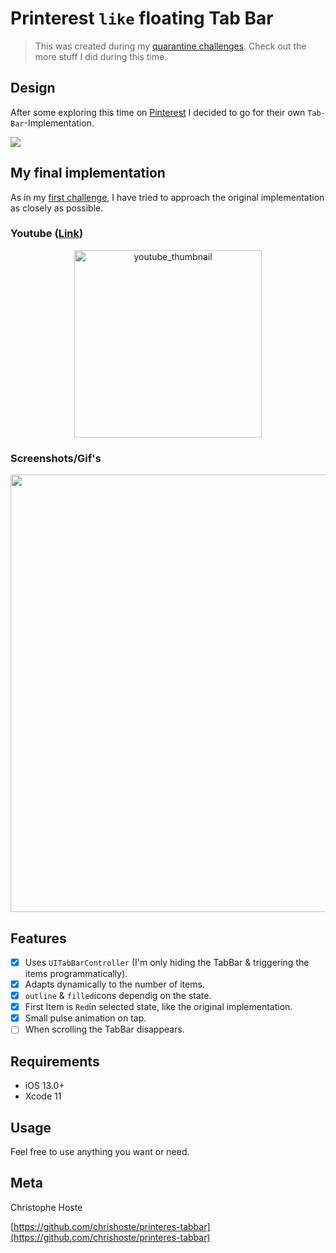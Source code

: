 # Printerest `like` floating Tab Bar

> This was created during my [quarantine challenges](https://github.com/chrishoste/quarantine-challenge). Check out the more stuff I did during this time.

## Design
After some exploring this time on [Pinterest](https://www.pinterest.de/) I decided to go for their own `Tab-Bar`-Implementation. 

<img src="https://github.com/chrishoste/printeres-tabbar/blob/master/Printerest.png">

## My final implementation

As in my [first challenge](https://github.com/chrishoste/simpleTabBarOnboarding), I have tried to approach the original implementation as closely as possible.

### Youtube ([Link](https://youtu.be/xXa8CetKSSM))
<p align="center">
  <a href="https://youtu.be/xXa8CetKSSM">
    <img alt="youtube_thumbnail" src="https://img.youtube.com/vi/xXa8CetKSSM/0.jpg" width="300" />
  </a>
</p>

### Screenshots/Gif's

<p align="center">
  <img height="700" src="https://github.com/chrishoste/printeres-tabbar/blob/master/img/capture.gif">
</p>

## Features

- [x] Uses `UITabBarController` (I'm only hiding the TabBar & triggering the items programmatically).
- [x] Adapts dynamically to the number of items.
- [x] `outline` & `filled`icons dependig on the state.
- [x] First Item is `Red`in selected state, like the original implementation.
- [x] Small pulse animation on tap.
- [ ] When scrolling the TabBar disappears.

## Requirements

- iOS 13.0+
- Xcode 11

## Usage

Feel free to use anything you want or need.

## Meta

Christophe Hoste

[https://github.com/chrishoste/printeres-tabbar](https://github.com/chrishoste/printeres-tabbar)
